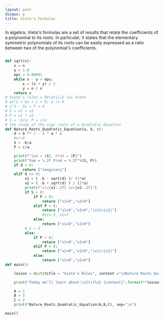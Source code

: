 ```yaml
---
layout: post
disqus: y
title: Viete's Formulas
---
```


In algebra, Vieta's formulas are a set of results that relate the coefficients of a polynomial to its roots. In particular, it states that the elementary symmetric polynomials of its roots can be easily expressed as a ratio between two of the polynomial's coefficients.

```c++

```

```python
def sqrt(n):
    x = n
    y = 1.0
    eps = 0.00001
    while x - y > eps:
        x = (x + y) / 2
        y = n / x
    return x
# Viete's rules = Relatiile lui Viete
# ax^2 + bx + c = 0; a != 0
# x^2 - Sx + P = 0
# S = x1 + x2
# P = x1 * x2
# S = -b/a; P = c/a
# the study of the sign roots of a Quadratic Equation
def Nature_Roots_Quadratic_Equation(a, b, c):
    d = b ** 2 - 4 * a * c
    #a!=0
    S = -b/a
    P = c/a

    print(f"Sum = {S}, Prod = {P}")
    print("Sum = %.2f Prod = %.2f"%(S, P))
    if d < 0:
        return ["imaginary"]
    elif d >= 0:
         x1 = ( -b - sqrt(d) )/ (2*a)
         x2 = ( -b + sqrt(d) ) / (2*a)
         print(f"x1={x1:.2f} x2={x2:.2f}")
         if S > 0:
             if P > 0:
                 return ["x1>0","x2>0"]
             elif P < 0:
                 return ["x1<0","x2>0","|x1|<|x2|"]
                 #x1=-3, x2=7
             else:
                 return ["x1=0","x2>0"]
         # S < 0
         else:
             if P > 0:
                 return ["x1<0","x2<0"]
             elif P < 0:
                 return ["x1<0","x2>0","|x1|>|x2|"]
             else:
                 return ["x1=0","x2<0"]
def main():

    lesson = dict(title = "Viete's Rules", content ="\nNature Roots Quadratic Equation")

    print("Today we'll learn about:\n{title} {content}".format(**lesson))

    A = 1
    B = 5
    C = 2
    print(*Nature_Roots_Quadratic_Equation(A,B,C), sep="\n")

main()

```

```java
```
